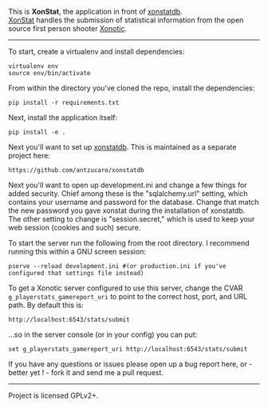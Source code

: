 This is **XonStat**, the application in front of [xonstatdb][xonstatdb].  
[XonStat][xonstat] handles the submission of statistical information from the open source first person shooter [Xonotic][xonotic].

----

To start, create a virtualenv and install dependencies:

    virtualenv env
    source env/bin/activate

From within the directory you've cloned the repo, install the dependencies:

    pip install -r requirements.txt

Next, install the application itself:

    pip install -e .

Next you'll want to set up [xonstatdb][xonstatdb]. This is maintained as a separate project here:

    https://github.com/antzucaro/xonstatdb

Next you'll want to open up development.ini and change a few things for added security.
Chief among these is the "sqlalchemy.url" setting, which contains your username and password for the database.
Change that match the new password you gave xonstat during the installation of xonstatdb.
The other setting to change is "session.secret," which is used to keep your web session (cookies and such) secure.

To start the server run the following from the root directory. I recommend running this within a GNU screen session:

    pserve --reload development.ini #(or production.ini if you've configured that settings file instead)

To get a Xonotic server configured to use this server, change the CVAR `g_playerstats_gamereport_uri` to point to the correct host, port, and URL path. By default this is:

    http://localhost:6543/stats/submit

...so in the server console (or in your config) you can put:

    set g_playerstats_gamereport_uri http://localhost:6543/stats/submit

If you have any questions or issues please open up a bug report here, or - better yet ! - fork it and send me a pull request.

[xonstatdb]: https://github.com/antzucaro/xonstatdb
[xonstat]: http://stats.xonotic.org/
[xonotic]: http://www.xonotic.org/

----

Project is licensed GPLv2+.
